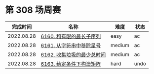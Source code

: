 # 第 308 场周赛

**完成时间**|**名称**|**难度**|**状态**
------------|--------|--------|--------
2022.08.28|[6160. 和有限的最长子序列](./6160.%20和有限的最长子序列)|easy|ac
2022.08.28|[6161. 从字符串中移除星号](./6161.%20从字符串中移除星号)|medium|ac
2022.08.28|[6162. 收集垃圾的最少总时间](./6162.%20收集垃圾的最少总时间)|medium|ac
2022.08.28|[6163. 给定条件下构造矩阵](./6163.%20给定条件下构造矩阵)|hard|undo
